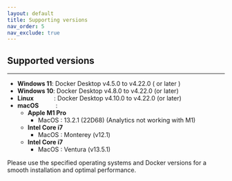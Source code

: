 ```yaml
---
layout: default
title: Supporting versions
nav_order: 5
nav_exclude: true
---
```



## Supported versions 

---



- **Windows 11**: Docker Desktop v4.5.0 to v4.22.0 ( or later )
- **Windows 10**: Docker Desktop v4.8.0 to v4.22.0 (or later)
- **Linux** &nbsp;&nbsp;&nbsp;&nbsp;&nbsp;&nbsp;&nbsp;&nbsp;&nbsp;&nbsp;&nbsp;: Docker Desktop v4.10.0 to v4.22.0 (or later)
- **macOS** &nbsp;&nbsp;&nbsp;&nbsp;&nbsp;&nbsp;&nbsp;&nbsp; :
  - **Apple M1 Pro**
    - MacOS : 13.2.1 (22D68) (Analytics not working with M1)
  - **Intel Core i7**
    - MacOS : Monterey (v12.1)
  - **Intel Core i7**
    - MacOS : Ventura (v13.5.1)



Please use the specified operating systems and Docker versions for a smooth installation and optimal performance.



